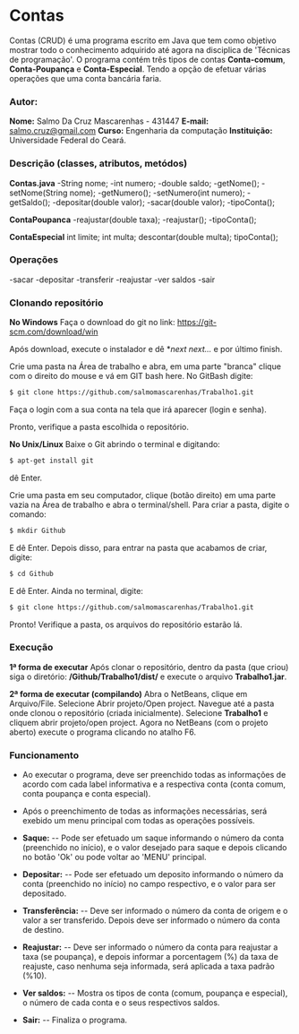 # Contas

Contas (CRUD) é uma programa escrito em Java que tem como objetivo mostrar todo o conhecimento adquirido até agora na disciplica de 'Técnicas de programação'. O programa contém três tipos de contas **Conta-comum**, **Conta-Poupança** e **Conta-Especial**. Tendo a opção de efetuar várias operações que uma conta bancária faria.

### Autor:
**Nome:** Salmo Da Cruz Mascarenhas - 431447
**E-mail:** salmo.cruz@gmail.com
**Curso:** Engenharia da computação
**Instituição:** Universidade Federal do Ceará.

### Descrição (classes, atributos, metódos)
**Contas.java**
    -String nome;
    -int numero;
    -double saldo;
    -getNome();
    -setNome(String nome);
    -getNumero();
    -setNumero(int numero);
    -getSaldo();
    -depositar(double valor);
    -sacar(double valor);
    -tipoConta();
    
**ContaPoupanca**
    -reajustar(double taxa);
    -reajustar();
    -tipoConta();

**ContaEspecial**
    int limite;
    int multa;
    descontar(double multa);
    tipoConta();
    
### Operações

-sacar
-depositar
-transferir
-reajustar
-ver saldos
-sair

### Clonando repositório

**No Windows**
Faça o download do git no link: https://git-scm.com/download/win

Após download, execute o instalador e dê **next next...* e por último finish.

Crie uma pasta na Área de trabalho e abra, em uma parte "branca" clique com o direito do mouse e vá em GIT bash here.
No GitBash digite:
```sh
$ git clone https://github.com/salmomascarenhas/Trabalho1.git
```
Faça o login com a sua conta na tela que irá aparecer (login e senha).

Pronto, verifique a pasta escolhida o repositório.


**No Unix/Linux**
Baixe o Git abrindo o terminal e digitando:
```sh
$ apt-get install git
```
dê Enter.

Crie uma pasta em seu computador, clique (botão direito) em uma parte vazia na Área de trabalho e abra o terminal/shell.
Para criar a pasta, digite o comando:
```sh
$ mkdir Github
```
E dê Enter.
Depois disso, para entrar na pasta que acabamos de criar, digite:
```sh
$ cd Github 
```
E dê Enter.
Ainda no terminal, digite:
```sh
$ git clone https://github.com/salmomascarenhas/Trabalho1.git
```
Pronto! Verifique a pasta, os arquivos do repositório estarão lá.




### Execução 
**1ª forma de executar**
Após clonar o repositório, dentro da pasta (que criou) siga o diretório: **/Github/Trabalho1/dist/** e execute o arquivo **Trabalho1.jar**.

**2ª forma de executar (compilando)**
Abra o NetBeans, clique em Arquivo/File. 
Selecione Abrir projeto/Open project.
Navegue até a pasta onde clonou o repositório (criada inicialmente).
Selecione **Trabalho1** e cliquem abrir projeto/open project.
Agora no NetBeans (com o projeto aberto) execute o programa clicando no atalho F6.

### Funcionamento
- Ao executar o programa, deve ser preenchido todas as informações de acordo com cada label informativa e a respectiva conta (conta comum, conta poupança e conta especial).
- Após o preenchimento de todas as informações necessárias, será exebido um menu principal com todas as operações possíveis.

- **Saque:**
--  Pode ser efetuado um saque informando o número da conta (preenchido no início), e o valor desejado para saque e depois clicando no botão 'Ok' ou pode voltar ao 'MENU' principal.
- **Depositar:**
-- Pode ser efetuado um deposito informando o número da conta (preenchido no início) no campo respectivo, e o valor para ser depositado.
- **Transferência:**
-- Deve ser informado o número da conta de origem e o valor a ser transferido. Depois deve ser informado o número da conta de destino.
- **Reajustar:**
-- Deve ser informado o número da conta para reajustar a taxa (se poupança), e depois informar a porcentagem (%) da taxa de reajuste, caso nenhuma seja informada, será aplicada a taxa padrão (%10).
- **Ver saldos:**
-- Mostra os tipos de conta (comum, poupança e especial), o número de cada conta e o seus respectivos saldos.
- **Sair:**
-- Finaliza o programa.
